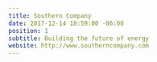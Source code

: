 ```yaml
---
title: Southern Company
date: 2017-12-14 18:59:00 -06:00
position: 1
subtitle: Building the future of energy
website: http://www.southerncompany.com
---
```



